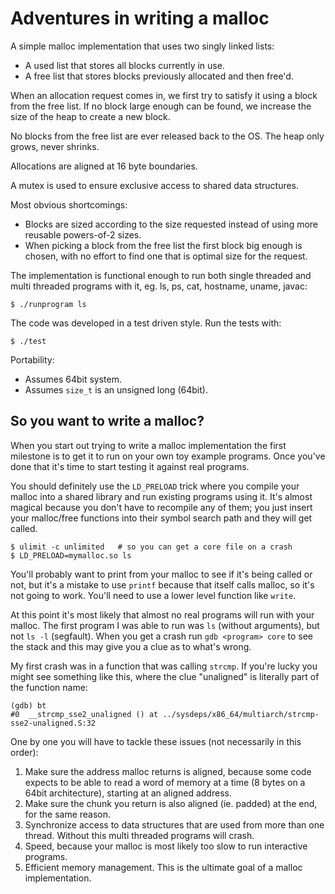 # Adventures in writing a malloc

A simple malloc implementation that uses two singly linked lists:

- A used list that stores all blocks currently in use.
- A free list that stores blocks previously allocated and then free'd.

When an allocation request comes in, we first try to satisfy it using a block
from the free list. If no block large enough can be found, we increase the size
of the heap to create a new block.

No blocks from the free list are ever released back to the OS. The heap only
grows, never shrinks.

Allocations are aligned at 16 byte boundaries.

A mutex is used to ensure exclusive access to shared data structures.

Most obvious shortcomings:
- Blocks are sized according to the size requested instead of using more
  reusable powers-of-2 sizes.
- When picking a block from the free list the first block big enough is chosen,
  with no effort to find one that is optimal size for the request.

The implementation is functional enough to run both single threaded and multi
threaded programs with it, eg. ls, ps, cat, hostname, uname, javac:

```
$ ./runprogram ls
```

The code was developed in a test driven style. Run the tests with:

```
$ ./test
```

Portability:

* Assumes 64bit system.
* Assumes `size_t` is an unsigned long (64bit).


## So you want to write a malloc?

When you start out trying to write a malloc implementation the first milestone
is to get it to run on your own toy example programs. Once you've done that
it's time to start testing it against real programs.

You should definitely use the `LD_PRELOAD` trick where you compile your malloc
into a shared library and run existing programs using it. It's almost magical
because you don't have to recompile any of them; you just insert your
malloc/free functions into their symbol search path and they will get called.

```
$ ulimit -c unlimited   # so you can get a core file on a crash
$ LD_PRELOAD=mymalloc.so ls
```

You'll probably want to print from your malloc to see if it's being called or
not, but it's a mistake to use `printf` because that itself calls malloc, so
it's not going to work. You'll need to use a lower level function like `write`.

At this point it's most likely that almost no real programs will run with your
malloc.  The first program I was able to run was `ls` (without arguments), but
not `ls -l` (segfault).  When you get a crash run `gdb <program> core` to see
the stack and this may give you a clue as to what's wrong. 

My first crash was in a function that was calling `strcmp`. If you're lucky you
might see something like this, where the clue "unaligned" is literally part of
the function name:

```
(gdb) bt
#0  __strcmp_sse2_unaligned () at ../sysdeps/x86_64/multiarch/strcmp-sse2-unaligned.S:32
```

One by one you will have to tackle these issues (not necessarily in this order):

1. Make sure the address malloc returns is aligned, because some code expects
   to be able to read a word of memory at a time (8 bytes on a 64bit
   architecture), starting at an aligned address.
2. Make sure the chunk you return is also aligned (ie. padded) at the end, for
   the same reason.
3. Synchronize access to data structures that are used from more than one
   thread. Without this multi threaded programs will crash.
4. Speed, because your malloc is most likely too slow to run interactive
   programs.
5. Efficient memory management. This is the ultimate goal of a malloc
   implementation.
